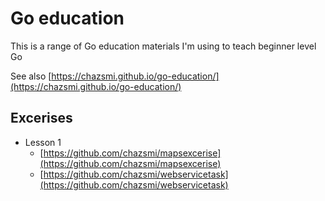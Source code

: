 # Go education

This is a range of Go education materials I'm using to teach beginner level Go

See also [https://chazsmi.github.io/go-education/](https://chazsmi.github.io/go-education/)

## Excerises
- Lesson 1
    - [https://github.com/chazsmi/mapsexcerise](https://github.com/chazsmi/mapsexcerise)
    - [https://github.com/chazsmi/webservicetask](https://github.com/chazsmi/webservicetask)
